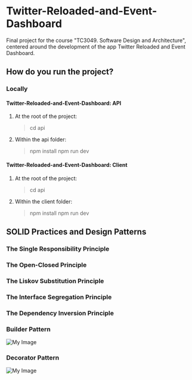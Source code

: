 # Twitter-Reloaded-and-Event-Dashboard
Final project for the course "TC3049. Software Design and Architecture", centered around the development of the app Twitter Reloaded and Event Dashboard.

## How do you run the project?
### Locally
#### Twitter-Reloaded-and-Event-Dashboard: API
1. At the root of the project:

    >cd api
 
2. Within the api folder:

    >npm install
    >npm run dev

#### Twitter-Reloaded-and-Event-Dashboard: Client

1. At the root of the project:

    >cd api
 
2. Within the client folder:

    >npm install
    >npm run dev

## SOLID Practices and Design Patterns
### The Single Responsibility Principle

### The Open-Closed Principle

### The Liskov Substitution Principle

### The Interface Segregation Principle

### The Dependency Inversion Principle

### Builder Pattern

![My Image](designPatternsDiagrams/builder.jpg)

### Decorator Pattern

![My Image](designPatternsDiagrams/decorator.jpg)
